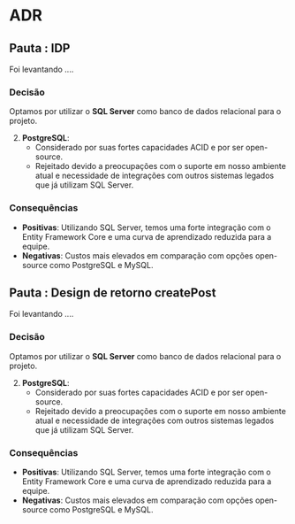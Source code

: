 # ADR

## Pauta : IDP
Foi levantando ....

### Decisão
Optamos por utilizar o **SQL Server** como banco de dados relacional para o projeto.

   
2. **PostgreSQL**:
   - Considerado por suas fortes capacidades ACID e por ser open-source.
   - Rejeitado devido a preocupações com o suporte em nosso ambiente atual e necessidade de integrações com outros sistemas legados que já utilizam SQL Server.

### Consequências
- **Positivas**: Utilizando SQL Server, temos uma forte integração com o Entity Framework Core e uma curva de aprendizado reduzida para a equipe.
- **Negativas**: Custos mais elevados em comparação com opções open-source como PostgreSQL e MySQL.

## Pauta : Design de retorno createPost
Foi levantando ....

### Decisão
Optamos por utilizar o **SQL Server** como banco de dados relacional para o projeto.

   
2. **PostgreSQL**:
   - Considerado por suas fortes capacidades ACID e por ser open-source.
   - Rejeitado devido a preocupações com o suporte em nosso ambiente atual e necessidade de integrações com outros sistemas legados que já utilizam SQL Server.

### Consequências
- **Positivas**: Utilizando SQL Server, temos uma forte integração com o Entity Framework Core e uma curva de aprendizado reduzida para a equipe.
- **Negativas**: Custos mais elevados em comparação com opções open-source como PostgreSQL e MySQL.